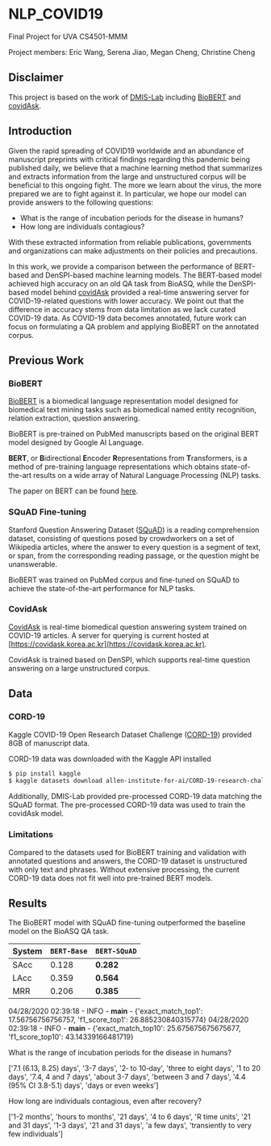 # NLP_COVID19
Final Project for UVA CS4501-MMM

Project members: Eric Wang, Serena Jiao, Megan Cheng, Christine Cheng

## Disclaimer
This project is based on the work of [DMIS-Lab](https://dmis.korea.ac.kr) including [BioBERT](https://github.com/dmis-lab/biobert/blob/master) and [covidAsk](https://github.com/dmis-lab/covidAsk/blob/master).

## Introduction
Given the rapid spreading of COVID19 worldwide and an abundance of manuscript preprints with critical findings regarding this pandemic being published daily, we believe that a machine learning method that summarizes and extracts information from the large and unstructured corpus will be beneficial to this ongoing fight. The more we learn about the virus, the more prepared we are to fight against it. In particular, we hope our model can provide answers to the following questions:
* What is the range of incubation periods for the disease in humans?
* How long are individuals contagious?

With these extracted information from reliable publications, governments and organizations can make adjustments on their policies and precautions.

In this work, we provide a comparison between the performance of BERT-based and DenSPI-based machine learning models. The BERT-based model achieved high accuracy on an old QA task from BioASQ, while the DenSPI-based model behind [covidAsk](https://covidask.korea.ac.kr) provided a real-time answering server for COVID-19-related questions with lower accuracy. We point out that the difference in accuracy stems from data limitation as we lack curated COVID-19 data. As COVID-19 data becomes annotated, future work can focus on formulating a QA problem and applying BioBERT on the annotated corpus.

## Previous Work

### BioBERT
[BioBERT](https://github.com/dmis-lab/biobert/blob/master) is a biomedical language representation model designed for biomedical text mining tasks such as biomedical named entity recognition, relation extraction, question answering. 

BioBERT is pre-trained on PubMed manuscripts based on the original BERT model designed by Google AI Language.

**BERT**, or **B**idirectional **E**ncoder **R**epresentations from
**T**ransformers, is a method of pre-training language representations which
obtains state-of-the-art results on a wide array of Natural Language Processing
(NLP) tasks.

The paper on BERT can be found [here](https://arxiv.org/abs/1810.04805).

### SQuAD Fine-tuning

Stanford Question Answering Dataset ([SQuAD](https://rajpurkar.github.io/SQuAD-explorer/)) is a reading comprehension dataset, consisting of questions posed by crowdworkers on a set of Wikipedia articles, where the answer to every question is a segment of text, or span, from the corresponding reading passage, or the question might be unanswerable.

BioBERT was trained on PubMed corpus and fine-tuned on SQuAD to achieve the state-of-the-art performance for NLP tasks. 

### CovidAsk
[CovidAsk](https://github.com/dmis-lab/covidAsk) is real-time biomedical question answering system trained on COVID-19 articles. A server for querying is current hosted at [https://covidask.korea.ac.kr](https://covidask.korea.ac.kr).

CovidAsk is trained based on DenSPI, which supports real-time question answering on a large unstructured corpus.

## Data

### CORD-19

Kaggle COVID-19 Open Research Dataset Challenge ([CORD-19](https://www.kaggle.com/allen-institute-for-ai/CORD-19-research-challenge)) provided 8GB of manuscript data. 

CORD-19 data was downloaded with the Kaggle API installed 

```bash
$ pip install kaggle
$ kaggle datasets download allen-institute-for-ai/CORD-19-research-challenge
```

Additionally, DMIS-Lab provided pre-processed CORD-19 data matching the SQuAD format. The pre-processed CORD-19 data was used to train the covidAsk model.

### Limitations

Compared to the datasets used for BioBERT training and validation with annotated questions and answers, the CORD-19 dataset is unstructured with only text and phrases. Without extensive processing, the current CORD-19 data does not fit well into pre-trained BERT models.

## Results

The BioBERT model with SQuAD fine-tuning outperformed the baseline model on the BioASQ QA task.

System       | `BERT-Base`  | `BERT-SQuAD`
------------ | ----------   | --------------
SAcc         | 0.128        | **0.282**
LAcc         | 0.359        | **0.564**
MRR          | 0.206        | **0.385**

04/28/2020 02:39:18 - INFO - __main__ -   {'exact_match_top1': 17.56756756756757, 'f1_score_top1': 26.885230840315774}
04/28/2020 02:39:18 - INFO - __main__ -   {'exact_match_top10': 25.675675675675677, 'f1_score_top10': 43.14339166481719}

What is the range of incubation periods for the disease in humans?  

['7.1 (6.13, 8.25) days', '3-7 days', '2‐ to 10‐day', 'three to eight days', '1 to 20 days', '7.4, 4 and 7 days', 'about 3-7 days', 'between 3 and 7 days', '4.4 (95% CI 3.8-5.1) days', 'days or even weeks']


How long are individuals contagious, even after recovery? 

['1-2 months', 'hours to months', '21 days', '4 to 6 days', 'R time units', '21 and 31 days', '1-3 days', '21 and 31 days', 'a few days', 'transiently to very few individuals']
